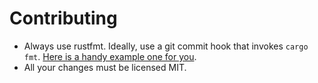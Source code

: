 # Contributing

* Always use rustfmt.  Ideally, use a git commit hook that invokes `cargo fmt`.  [Here is a handy example one for you](https://gitlab.com/snippets/1930738).
* All your changes must be licensed MIT.